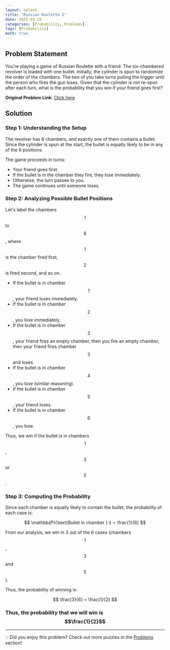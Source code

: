 ```yaml
---
layout: splash
title: "Russian Roulette I"
date: 2025-03-29
categories: [Probability, Problems]
tags: [Probability]
math: true
---
```


## Problem Statement

You're playing a game of Russian Roulette with a friend. The six-chambered revolver is loaded with one bullet. Initially, the cylinder is spun to randomize the order of the chambers. The two of you take turns pulling the trigger until the person who fires the gun loses. Given that the cylinder is not re-spun after each turn, what is the probability that you win if your friend goes first?

**Original Problem Link**: [Click here](https://www.quantguide.io/questions/russian-roulette-i)

## Solution

### Step 1: Understanding the Setup

The revolver has 6 chambers, and exactly one of them contains a bullet. Since the cylinder is spun at the start, the bullet is equally likely to be in any of the 6 positions.

The game proceeds in turns:
- Your friend goes first.
- If the bullet is in the chamber they fire, they lose immediately.
- Otherwise, the turn passes to you.
- The game continues until someone loses.

### Step 2: Analyzing Possible Bullet Positions

Let's label the chambers $$1$$ to $$6$$, where $$1$$ is the chamber fired first, $$2$$ is fired second, and so on.

- If the bullet is in chamber $$1$$, your friend loses immediately.
- If the bullet is in chamber $$2$$, you lose immediately.
- If the bullet is in chamber $$3$$, your friend fires an empty chamber, then you fire an empty chamber, then your friend fires chamber $$3$$ and loses.
- If the bullet is in chamber $$4$$, you lose (similar reasoning).
- If the bullet is in chamber $$5$$, your friend loses.
- If the bullet is in chamber $$6$$, you lose.

Thus, we win if the bullet is in chambers $$1$$, $$3$$ or $$5$$.

### Step 3: Computing the Probability

Since each chamber is equally likely to contain the bullet, the probability of each case is:

$$
\mathbb{P}(\text{Bullet in chamber } i) = \frac{1}{6}
$$

From our analysis, we win in 3 out of the 6 cases (chambers $$1$$, $$3$$ and $$5$$).

Thus, the probability of winning is:

$$
\frac{3}{6} = \frac{1}{2}
$$

### Thus, the probability that we will win is $$\frac{1}{2}$$

---

💡 Did you enjoy this problem? Check out more puzzles in the [Problems](https://jxtech-s.github.io/problems/) section!

